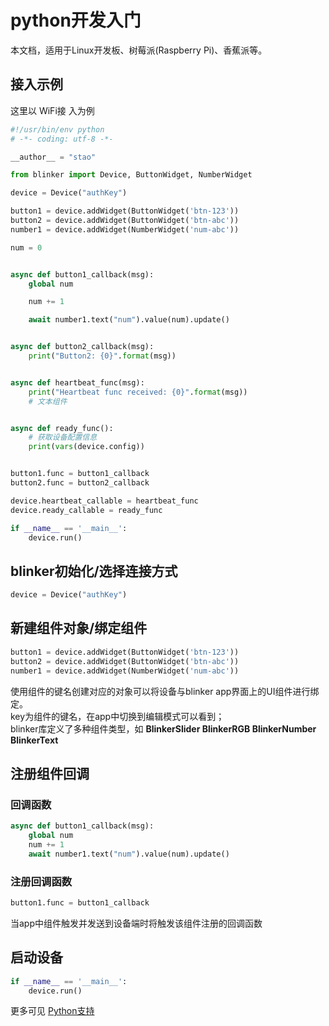 # python开发入门  
本文档，适用于Linux开发板、树莓派(Raspberry Pi)、香蕉派等。  


## 接入示例  
这里以 WiFi接 入为例  
```python
#!/usr/bin/env python
# -*- coding: utf-8 -*-

__author__ = "stao"

from blinker import Device, ButtonWidget, NumberWidget

device = Device("authKey")

button1 = device.addWidget(ButtonWidget('btn-123'))
button2 = device.addWidget(ButtonWidget('btn-abc'))
number1 = device.addWidget(NumberWidget('num-abc'))

num = 0


async def button1_callback(msg):
    global num

    num += 1

    await number1.text("num").value(num).update()


async def button2_callback(msg):
    print("Button2: {0}".format(msg))


async def heartbeat_func(msg):
    print("Heartbeat func received: {0}".format(msg))
    # 文本组件


async def ready_func():
    # 获取设备配置信息
    print(vars(device.config))


button1.func = button1_callback
button2.func = button2_callback

device.heartbeat_callable = heartbeat_func
device.ready_callable = ready_func

if __name__ == '__main__':
    device.run()

```

## blinker初始化/选择连接方式  
```python
device = Device("authKey")
```

## 新建组件对象/绑定组件  
```python
button1 = device.addWidget(ButtonWidget('btn-123'))
button2 = device.addWidget(ButtonWidget('btn-abc'))
number1 = device.addWidget(NumberWidget('num-abc'))
```
使用组件的键名创建对应的对象可以将设备与blinker app界面上的UI组件进行绑定。  
key为组件的键名，在app中切换到编辑模式可以看到；  
blinker库定义了多种组件类型，如 **BlinkerSlider BlinkerRGB BlinkerNumber BlinkerText**  

## 注册组件回调
### 回调函数
```python
async def button1_callback(msg):
    global num
    num += 1
    await number1.text("num").value(num).update()
```

### 注册回调函数
```python
button1.func = button1_callback
```
当app中组件触发并发送到设备端时将触发该组件注册的回调函数  


## 启动设备    
```python
if __name__ == '__main__':
    device.run()
```  

更多可见 [Python支持](https://diandeng.tech/doc/python-support)  